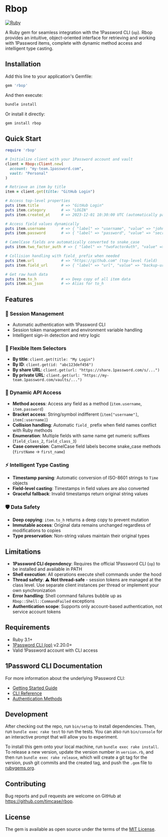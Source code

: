 # Rbop

[![Ruby](https://github.com/timcase/rbop/actions/workflows/ruby.yml/badge.svg)](https://github.com/timcase/rbop/actions/workflows/ruby.yml)

A Ruby gem for seamless integration with the 1Password CLI (`op`). Rbop provides an intuitive, object-oriented interface for retrieving and working with 1Password items, complete with dynamic method access and intelligent type casting.

## Installation

Add this line to your application's Gemfile:

```ruby
gem 'rbop'
```

And then execute:

```bash
bundle install
```

Or install it directly:

```bash
gem install rbop
```

## Quick Start

```ruby
require 'rbop'

# Initialize client with your 1Password account and vault
client = Rbop::Client.new(
  account: "my-team.1password.com", 
  vault: "Personal"
)

# Retrieve an item by title
item = client.get(title: "GitHub Login")

# Access top-level properties
puts item.title          # => "GitHub Login"
puts item.category       # => "LOGIN"
puts item.created_at     # => 2023-12-01 10:30:00 UTC (automatically parsed)

# Access field values dynamically
puts item.username       # => { "label" => "username", "value" => "john.doe" }
puts item.password       # => { "label" => "password", "value" => "secret123" }

# CamelCase fields are automatically converted to snake_case
puts item.two_factor_auth # => { "label" => "twoFactorAuth", "value" => "TOTP" }

# Collision handling with field_ prefix when needed
puts item.url            # => "https://github.com" (top-level field)
puts item.field_url      # => { "label" => "url", "value" => "backup-url" }

# Get raw hash data
puts item.to_h           # => Deep copy of all item data
puts item.as_json        # => Alias for to_h
```

## Features

### 🔐 Session Management
- Automatic authentication with 1Password CLI
- Session token management and environment variable handling
- Intelligent sign-in detection and retry logic

### 🎯 Flexible Item Selectors
- **By title**: `client.get(title: "My Login")`
- **By ID**: `client.get(id: "abc123def456")`
- **By share URL**: `client.get(url: "https://share.1password.com/s/...")`
- **By private URL**: `client.get(url: "https://my-team.1password.com/vaults/...")`

### 🚀 Dynamic API Access
- **Method access**: Access any field as a method (`item.username`, `item.password`)
- **Bracket access**: String/symbol indifferent (`item["username"]`, `item[:username]`)
- **Collision handling**: Automatic `field_` prefix when field names conflict with Ruby methods
- **Enumeration**: Multiple fields with same name get numeric suffixes (`field_class_2`, `field_class_3`)
- **Case conversion**: CamelCase field labels become snake_case methods (`firstName` → `first_name`)

### ⚡ Intelligent Type Casting
- **Timestamp parsing**: Automatic conversion of ISO-8601 strings to `Time` objects
- **Field-level casting**: Timestamps in field values are also converted
- **Graceful fallback**: Invalid timestamps return original string values

### 🛡️ Data Safety
- **Deep copying**: `item.to_h` returns a deep copy to prevent mutation
- **Immutable access**: Original data remains unchanged regardless of modifications to copies
- **Type preservation**: Non-string values maintain their original types

## Limitations

- **1Password CLI dependency**: Requires the official 1Password CLI (`op`) to be installed and available in PATH
- **Shell execution**: All operations execute shell commands under the hood
- **Thread safety**: ⚠️ **Not thread-safe** - session tokens are managed at the class level. Use separate client instances per thread or implement your own synchronization
- **Error handling**: Shell command failures bubble up as `Rbop::Shell::CommandFailed` exceptions
- **Authentication scope**: Supports only account-based authentication, not service account tokens

## Requirements

- Ruby 3.1+
- [1Password CLI (op)](https://developer.1password.com/docs/cli/get-started/) v2.20.0+
- Valid 1Password account with CLI access

## 1Password CLI Documentation

For more information about the underlying 1Password CLI:
- [Getting Started Guide](https://developer.1password.com/docs/cli/get-started/)
- [CLI Reference](https://developer.1password.com/docs/cli/reference/)
- [Authentication Methods](https://developer.1password.com/docs/cli/authentication/)

## Development

After checking out the repo, run `bin/setup` to install dependencies. Then, run `bundle exec rake test` to run the tests. You can also run `bin/console` for an interactive prompt that will allow you to experiment.

To install this gem onto your local machine, run `bundle exec rake install`. To release a new version, update the version number in `version.rb`, and then run `bundle exec rake release`, which will create a git tag for the version, push git commits and the created tag, and push the `.gem` file to [rubygems.org](https://rubygems.org).

## Contributing

Bug reports and pull requests are welcome on GitHub at https://github.com/timcase/rbop.

## License

The gem is available as open source under the terms of the [MIT License](https://opensource.org/licenses/MIT).